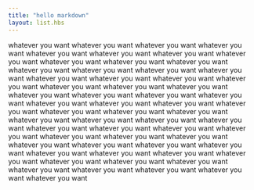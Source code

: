 ```yaml
---
title: "hello markdown"
layout: list.hbs
---
```


whatever you want
whatever you want
whatever you want
whatever you want
whatever you want
whatever you want
whatever you want
whatever you want
whatever you want
whatever you want
whatever you want
whatever you want
whatever you want
whatever you want
whatever you want
whatever you want
whatever you want
whatever you want
whatever you want
whatever you want
whatever you want
whatever you want
whatever you want
whatever you want
whatever you want
whatever you want
whatever you want
whatever you want
whatever you want
whatever you want
whatever you want
whatever you want
whatever you want
whatever you want
whatever you want
whatever you want
whatever you want
whatever you want
whatever you want
whatever you want
whatever you want
whatever you want
whatever you want
whatever you want
whatever you want
whatever you want
whatever you want
whatever you want
whatever you want
whatever you want
whatever you want
whatever you want
whatever you want
whatever you want
whatever you want
whatever you want
whatever you want
whatever you want
whatever you want
whatever you want